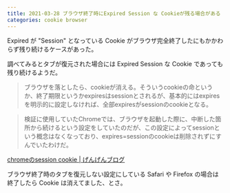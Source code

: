 ```yaml
---
title: 2021-03-28 ブラウザ終了時にExpired Session な Cookieが残る場合がある
categories: cookie browser
---
```


Expired が "Session" となっている Cookie がブラウザ完全終了したにもかかわらず残り続けるケースがあった。

調べてみるとタブが復元された場合には Expired Session な Cookie であっても残り続けるようだ。

> ブラウザを落としたら、cookieが消える。そういうcookieの命というか、終了期限というかexpiresはsessionとされるが、基本的にはexpiresを明示的に設定しなければ、全部expiresがsessionのcookieとなる。

> 検証に使用していたChromeでは、ブラウザを起動した際に、中断した箇所から続けるという設定をしていたのだが、この設定によってsessionという概念はなくなっており、expires=sessionのcookieは削除されずにすんでいたわけだ。

[chromeのsession cookie \| げんげんブログ](http://www.sakataya.sakura.ne.jp/wp/?p=34)

ブラウザ終了時のタブを復元しない設定にしている Safari や Firefox の場合は終了したら Cookie は消えてました、とさ。
